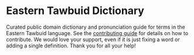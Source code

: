 
# Eastern Tawbuid Dictionary

Curated public domain dictionary and pronunciation guide for terms in the Eastern Tawbuid language. See the [contributing guide](https://github.com/drumworkteam/term/blob/make/.github/contributing.md) for details on how to contribute. We would love your support, even if it is just fixing a word or adding a single definition. Thank you for all your help!